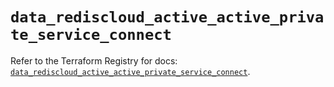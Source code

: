 # `data_rediscloud_active_active_private_service_connect`

Refer to the Terraform Registry for docs: [`data_rediscloud_active_active_private_service_connect`](https://registry.terraform.io/providers/redislabs/rediscloud/2.7.1/docs/data-sources/active_active_private_service_connect).
